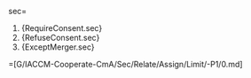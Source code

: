 sec=<ol><li>{RequireConsent.sec}<li>{RefuseConsent.sec}<li>{ExceptMerger.sec}</ol>

=[G/IACCM-Cooperate-CmA/Sec/Relate/Assign/Limit/-P1/0.md]
